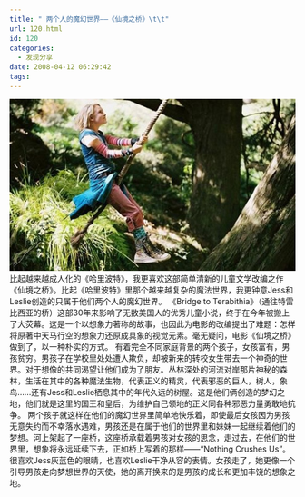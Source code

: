 ```yaml
---
title: " 两个人的魔幻世界——《仙境之桥》\t\t"
url: 120.html
id: 120
categories:
  - 发现分享
date: 2008-04-12 06:29:42
tags:
---
```


![仙境之桥](../../images//2008/04/07032522544055.jpg) 比起越来越成人化的《哈里波特》，我更喜欢这部简单清新的儿童文学改编之作《仙境之桥》。比起《哈里波特》里那个越来越复杂的魔法世界，我更钟意Jess和Leslie创造的只属于他们两个人的魔幻世界。 《Bridge to Terabithia》（通往特雷比西亚的桥）这部30年来影响了无数美国人的优秀儿童小说，终于在今年被搬上了大荧幕。这是一个以想象力著称的故事，也因此为电影的改编提出了难题：怎样将原著中天马行空的想象力还原成具象的视觉元素。毫无疑问，电影《仙境之桥》做到了，以一种朴实的方式。 有着完全不同家庭背景的两个孩子，女孩富有，男孩贫穷。男孩子在学校里处处遭人欺负，却被新来的转校女生带去一个神奇的世界。对于想像的共同渴望让他们成为了朋友。丛林深处的河流对岸那片神秘的森林，生活在其中的各种魔法生物，代表正义的精灵，代表邪恶的巨人，树人，象鸟……还有Jess和Leslie栖息其中的年代久远的树屋。这是他们俩创造的梦幻之地，他们就是这里的国王和皇后，为维护自己领地的正义同各种邪恶力量勇敢地抗争。 两个孩子就这样在他们的魔幻世界里简单地快乐着，即使最后女孩因为男孩无意失约而不幸落水遇难，男孩还是在属于他们的世界里和妹妹一起继续着他们的梦想。河上架起了一座桥，这座桥承载着男孩对女孩的思念，走过去，在他们的世界里，想象将永远延续下去，正如桥上写着的那样——“Nothing Crushes Us”。 很喜欢Jess灰蓝色的眼睛，也喜欢Leslie干净从容的表情。女孩走了，她更像一个引导男孩走向梦想世界的天使，她的离开换来的是男孩的成长和更加丰饶的想象之地。
